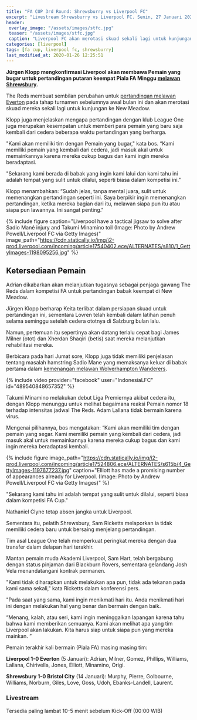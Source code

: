 ```yaml
---
title: "FA CUP 3rd Round: Shrewsburry vs Liverpool FC"
excerpt: "Livestream Shrewsburry vs Liverpool FC. Senin, 27 Januari 2020 Pukul 00:00 WIB"
header:
 overlay_image: "/assets/images/stfc.jpg"
 teaser: "/assets/images/stfc.jpg"
 caption: "Liverpool FC akan merotasi skuad sekali lagi untuk kunjungan ke New Meadow, markas Shrewsburry."
categories: [liverpool]
tags: [fa cup, liverpool fc, shrewsburry]
last_modified_at: 2020-01-26 12:25:51
---
```


**Jürgen Klopp mengkonfirmasi Liverpool akan membawa Pemain yang bugar untuk pertandingan putaran keempat Piala FA Minggu [melawan Shrewsbury](#livestream).**

The Reds membuat sembilan perubahan untuk [pertandingan melawan Everton](/liverpool/home-fa-cup-vs-everton/) pada tahap turnamen sebelumnya awal bulan ini dan akan merotasi skuad mereka sekali lagi untuk kunjungan ke New Meadow.

Klopp juga menjelaskan mengapa pertandingan dengan klub League One juga merupakan kesempatan untuk memberi para pemain yang baru saja kembali dari cedera beberapa waktu pertandingan yang berharga.

"Kami akan memiliki tim dengan Pemain yang bugar," kata bos. “Kami memiliki pemain yang kembali dari cedera, jadi masuk akal untuk memainkannya karena mereka cukup bagus dan kami ingin mereka beradaptasi.

"Sekarang kami berada di babak yang ingin kami lalui dan kami tahu ini adalah tempat yang sulit untuk dilalui, seperti biasa dalam kompetisi ini."

Klopp menambahkan: “Sudah jelas, tanpa mental juara, sulit untuk memenangkan pertandingan seperti ini. Saya berpikir ingin memenangkan pertandingan, ketika mereka bagian dari itu, melawan siapa pun itu atau siapa pun lawannya. Ini sangat penting."

{% include figure caption="Liverpool have a tactical jigsaw to solve after Sadio Mané injury and Takumi Minamino toil (Image: Photo by Andrew Powell/Liverpool FC via Getty Images)" image_path="https://cdn.statically.io/img/i2-prod.liverpool.com/incoming/article17540402.ece/ALTERNATES/s810/1_GettyImages-1198095256.jpg" %}

## Ketersediaan Pemain

Adrian dikabarkan akan melanjutkan tugasnya sebagai penjaga gawang The Reds dalam kompetisi FA untuk pertandingan babak keempat di New Meadow.

Jürgen Klopp berharap Keita terlibat dalam persiapan skuad untuk pertandingan ini, sementara Lovren telah kembali dalam latihan penuh selama seminggu setelah cedera ototnya di Salzburg bulan lalu.

Namun, pertemuan itu sepertinya akan datang terlalu cepat bagi James Milner (otot) dan Xherdan Shaqiri (betis) saat mereka melanjutkan rehabilitasi mereka.

Berbicara pada hari Jumat sore, Klopp juga tidak memiliki penjelasan tentang masalah hamstring Sadio Mane yang memaksanya keluar di babak pertama dalam [kemenangan melawan Wolverhampton Wanderers](/liverpool/away-vs-wolves/).

{% include video provider="facebook" user="IndonesiaLFC" id="489540848657352" %}

Takumi Minamino melakukan debut Liga Premiernya akibat cedera itu, dengan Klopp menunggu untuk melihat bagaimana reaksi Pemain nomor 18 terhadap intensitas jadwal The Reds. Adam Lallana tidak bermain karena virus.

Mengenai pilihannya, bos mengatakan: “Kami akan memiliki tim dengan pemain yang segar. Kami memiliki pemain yang kembali dari cedera, jadi masuk akal untuk memainkannya karena mereka cukup bagus dan kami ingin mereka beradaptasi kembali.

{% include figure image_path="https://cdn.statically.io/img/i2-prod.liverpool.com/incoming/article17524806.ece/ALTERNATES/s615b/4_GettyImages-1197677237.jpg" caption="Elliott has made a promising number of appearances already for Liverpool. (Image: Photo by Andrew Powell/Liverpool FC via Getty Images)" %}

"Sekarang kami tahu ini adalah tempat yang sulit untuk dilalui, seperti biasa dalam kompetisi FA Cup."

Nathaniel Clyne tetap absen jangka untuk Liverpool.

Sementara itu, pelatih Shrewsbury, Sam Ricketts melaporkan ia tidak memiliki cedera baru untuk bersaing menjelang pertandingan.

Tim asal League One telah memperkuat peringkat mereka dengan dua transfer dalam delapan hari terakhir.

Mantan pemain muda Akademi Liverpool, Sam Hart, telah bergabung dengan status pinjaman dari Blackburn Rovers, sementara gelandang Josh Vela menandatangani kontrak permanen.

"Kami tidak diharapkan untuk melakukan apa pun, tidak ada tekanan pada kami sama sekali," kata Ricketts dalam konferensi pers.

"Pada saat yang sama, kami ingin menikmati hari itu. Anda menikmati hari ini dengan melakukan hal yang benar dan bermain dengan baik.

“Menang, kalah, atau seri, kami ingin meninggalkan lapangan karena tahu bahwa kami memberikan semuanya. Kami akan melihat apa yang tim Liverpool akan lakukan. Kita harus siap untuk siapa pun yang mereka mainkan. ”

Pemain terakhir kali bermain (Piala FA) masing masing tim:

**Liverpool 1-0 Everton** (5 Januari): Adrian, Milner, Gomez, Phillips, Williams, Lallana, Chirivella, Jones, Elliott, Minamino, Origi.

**Shrewsbury 1-0 Bristol City** (14 Januari): Murphy, Pierre, Golbourne, Williams, Norburn, Giles, Love, Goss, Udoh, Ebanks-Landell, Laurent.

### Livestream

Tersedia paling lambat 10-5 menit sebelum Kick-Off (00:00 WIB)
